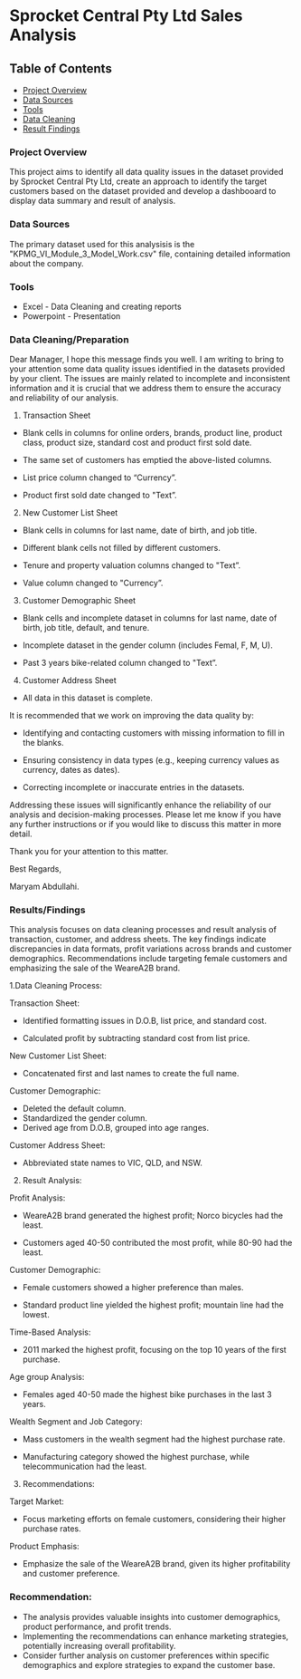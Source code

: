 # Sprocket Central Pty Ltd Sales Analysis

## Table of Contents

- [Project Overview](#project-overview)
- [Data Sources](#data-sources)
- [Tools](#tools)
- [Data Cleaning](#data-cleaning)
- [Result Findings](#result-findings)
  

### Project Overview

This project aims to identify all data quality issues in the dataset provided by Sprocket Central Pty Ltd, create an approach to identify the target customers based on the dataset provided and develop a dashbooard to display data summary and result of analysis.

### Data Sources

The primary dataset used for this analysisis is the "KPMG_VI_Module_3_Model_Work.csv" file, containing detailed information about the company.

### Tools

- Excel - Data Cleaning and creating reports
- Powerpoint - Presentation


### Data Cleaning/Preparation

  Dear Manager,
	I hope this message finds you well. I am writing to bring to your attention some data quality issues identified in the datasets provided by your client. The issues are mainly related to incomplete and inconsistent information and it is crucial that we address them to ensure the accuracy and reliability of our analysis.
1. Transaction Sheet

 - Blank cells in columns for online orders, brands, product line, product class, product size, standard cost and product first sold date.

 - The same set of customers has emptied the above-listed columns.
 
 - List price column changed to “Currency”.
 
 - 	Product first sold date changed to "Text”.

2. New Customer List Sheet

 - Blank cells in columns for last name, date of birth, and job title.
 
 - Different blank cells not filled by different customers.
 
 - Tenure and property valuation columns changed to "Text”.
 
 - Value column changed to "Currency”.

3. Customer Demographic Sheet

 - Blank cells and incomplete dataset in columns for last name, date of birth, job title, default, and tenure.

 - Incomplete dataset in the gender column (includes Femal, F, M, U).
 
 - Past 3 years bike-related column changed to "Text”.

4. Customer Address Sheet

 - All data in this dataset is complete.

It is recommended that we work on improving the data quality by:

- Identifying and contacting customers with missing information to fill in the blanks.

- Ensuring consistency in data types (e.g., keeping currency values as currency, dates as dates).

- Correcting incomplete or inaccurate entries in the datasets.

Addressing these issues will significantly enhance the reliability of our analysis and decision-making processes. Please let me know if you have any further instructions or if you would like to discuss this matter in more detail.

Thank you for your attention to this matter.

Best Regards,

Maryam Abdullahi.


### Results/Findings

This analysis focuses on data cleaning processes and result analysis of transaction, customer, and address sheets. The key findings indicate discrepancies in data formats, profit variations across brands and customer demographics. Recommendations include targeting female customers and emphasizing the sale of the WeareA2B brand.

1.Data Cleaning Process:

Transaction Sheet:

- Identified formatting issues in D.O.B, list price, and standard cost.
  
- Calculated profit by subtracting standard cost from list price.

New Customer List Sheet:

- Concatenated first and last names to create the full name.

Customer Demographic:
- Deleted the default column.
- Standardized the gender column.
-	Derived age from D.O.B, grouped into age ranges.

Customer Address Sheet:
- Abbreviated state names to VIC, QLD, and NSW.

2. Result Analysis:

Profit Analysis:

- WeareA2B brand generated the highest profit; Norco bicycles had the least.

- Customers aged 40-50 contributed the most profit, while 80-90 had the least.

Customer Demographic:

- Female customers showed a higher preference than males.
  
- Standard product line yielded the highest profit; mountain line had the lowest.

Time-Based Analysis:

- 2011 marked the highest profit, focusing on the top 10 years of the first purchase.

Age group Analysis:

- Females aged 40-50 made the highest bike purchases in the last 3 years.

Wealth Segment and Job Category:

- Mass customers in the wealth segment had the highest purchase rate.

- Manufacturing category showed the highest purchase, while telecommunication had the least.

3. Recommendations:

Target Market:

- Focus marketing efforts on female customers, considering their higher purchase rates.

Product Emphasis:

- Emphasize the sale of the WeareA2B brand, given its higher profitability and customer preference.

### Recommendation:
- The analysis provides valuable insights into customer demographics, product performance, and profit trends.
- Implementing the recommendations can enhance marketing strategies, potentially increasing overall profitability.
- Consider further analysis on customer preferences within specific demographics and explore strategies to expand the customer base.

